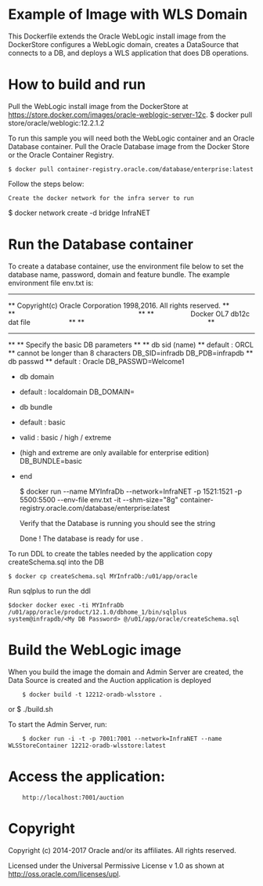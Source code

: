 Example of Image with WLS Domain
================================
This Dockerfile extends the Oracle WebLogic install image from the DockerStore configures a WebLogic domain, creates a DataSource that connects to a DB, and deploys a WLS application that does DB operations.

# How to build and run
Pull the WebLogic install image from the DockerStore at https://store.docker.com/images/oracle-weblogic-server-12c.
	$ docker pull  store/oracle/weblogic:12.2.1.2 

To run this sample you will need both the WebLogic container and an Oracle Database container. Pull the Oracle Database image from the Docker Store or the Oracle Container Registry.

	$ docker pull container-registry.oracle.com/database/enterprise:latest 

Follow the steps below:

    Create the docker network for the infra server to run

   $ docker network create -d bridge InfraNET
 
# Run the Database container 
To create a database container, use the environment file below to set the database name, password, domain and feature bundle.  The example environment file env.txt is:
*********************************************************************
** Copyright(c) Oracle Corporation 1998,2016. All rights reserved. **
**                                                                 **
**                   Docker OL7 db12c dat file                     **
**                                                                 **
*********************************************************************
**
** Specify the basic DB parameters
**
** db sid (name)
** default : ORCL
** cannot be longer than 8 characters
DB_SID=infradb
DB_PDB=infrapdb
** db passwd
** default : Oracle
DB_PASSWD=Welcome1
* db domain
* default : localdomain
DB_DOMAIN=
*  db bundle
*  default : basic
*  valid : basic / high / extreme 
* (high and extreme are only available for enterprise edition)
DB_BUNDLE=basic
* end


   $ docker run --name MYInfraDb --network=InfraNET -p 1521:1521 -p 5500:5500 --env-file env.txt -it --shm-size="8g" container-registry.oracle.com/database/enterprise:latest

  Verify that the Database is running you should see the string 

   Done ! The database is ready for use .

To run DDL to create the tables needed by the application copy createSchema.sql into the DB

    $ docker cp createSchema.sql MYInfraDb:/u01/app/oracle

Run sqlplus to run the ddl

    $docker docker exec -ti MYInfraDb /u01/app/oracle/product/12.1.0/dbhome_1/bin/sqlplus system@infrapdb/<My DB Password> @/u01/app/oracle/createSchema.sql

# Build the WebLogic image

When you build the image the domain and Admin Server are created, the Data Source is created and the Auction application is deployed

        $ docker build -t 12212-oradb-wlsstore .

or
        $ ./build.sh

To start the Admin Server, run:

        $ docker run -i -t -p 7001:7001 --network=InfraNET --name WLSStoreContainer 12212-oradb-wlsstore:latest

# Access the application:

        http://localhost:7001/auction

# Copyright
 Copyright (c) 2014-2017 Oracle and/or its affiliates. All rights reserved.


 Licensed under the Universal Permissive License v 1.0 as shown at http://oss.oracle.com/licenses/upl.

